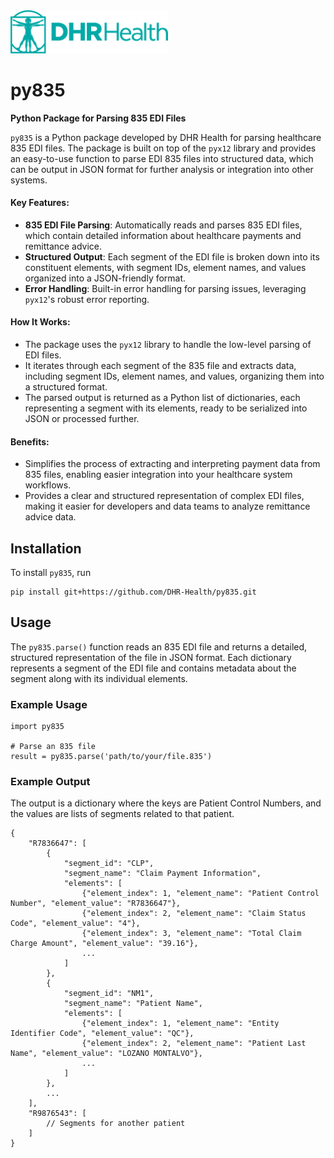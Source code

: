 <img src="DHR-Health-Logo.png" width="50%">



# py835 
**Python Package for Parsing 835 EDI Files**

`py835` is a Python package developed by DHR Health for parsing healthcare 835 EDI files. The package is built on top of the `pyx12` library and provides an easy-to-use function to parse EDI 835 files into structured data, which can be output in JSON format for further analysis or integration into other systems.

#### Key Features:
- **835 EDI File Parsing**: Automatically reads and parses 835 EDI files, which contain detailed information about healthcare payments and remittance advice.
- **Structured Output**: Each segment of the EDI file is broken down into its constituent elements, with segment IDs, element names, and values organized into a JSON-friendly format.
- **Error Handling**: Built-in error handling for parsing issues, leveraging `pyx12`'s robust error reporting.

#### How It Works:
- The package uses the `pyx12` library to handle the low-level parsing of EDI files.
- It iterates through each segment of the 835 file and extracts data, including segment IDs, element names, and values, organizing them into a structured format.
- The parsed output is returned as a Python list of dictionaries, each representing a segment with its elements, ready to be serialized into JSON or processed further.

#### Benefits:
- Simplifies the process of extracting and interpreting payment data from 835 files, enabling easier integration into your healthcare system workflows.
- Provides a clear and structured representation of complex EDI files, making it easier for developers and data teams to analyze remittance advice data.

## Installation
To install `py835`, run 
```
pip install git+https://github.com/DHR-Health/py835.git
```

## Usage 

The `py835.parse()` function reads an 835 EDI file and returns a detailed, structured representation of the file in JSON format. Each dictionary represents a segment of the EDI file and contains metadata about the segment along with its individual elements.

### Example Usage
```
import py835

# Parse an 835 file
result = py835.parse('path/to/your/file.835')
```

### Example Output
The output is a dictionary where the keys are Patient Control Numbers, and the values are lists of segments related to that patient.
```
{
    "R7836647": [
        {
            "segment_id": "CLP",
            "segment_name": "Claim Payment Information",
            "elements": [
                {"element_index": 1, "element_name": "Patient Control Number", "element_value": "R7836647"},
                {"element_index": 2, "element_name": "Claim Status Code", "element_value": "4"},
                {"element_index": 3, "element_name": "Total Claim Charge Amount", "element_value": "39.16"},
                ...
            ]
        },
        {
            "segment_id": "NM1",
            "segment_name": "Patient Name",
            "elements": [
                {"element_index": 1, "element_name": "Entity Identifier Code", "element_value": "QC"},
                {"element_index": 2, "element_name": "Patient Last Name", "element_value": "LOZANO MONTALVO"},
                ...
            ]
        },
        ...
    ],
    "R9876543": [
        // Segments for another patient
    ]
}

```